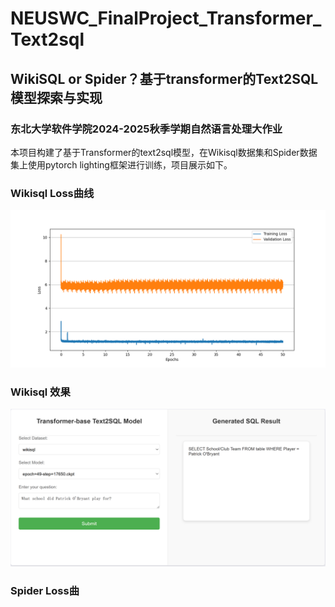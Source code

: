 # NEUSWC_FinalProject_Transformer_Text2sql
## WikiSQL or Spider？基于transformer的Text2SQL模型探索与实现
### 东北大学软件学院2024-2025秋季学期自然语言处理大作业
本项目构建了基于Transformer的text2sql模型，在Wikisql数据集和Spider数据集上使用pytorch lighting框架进行训练，项目展示如下。
### Wikisql Loss曲线
![Wikisql Loss曲线](./assert/loss曲线.png)
### Wikisql 效果
![Wikisql 效果](./assert/图片3.png)
### Spider Loss曲
